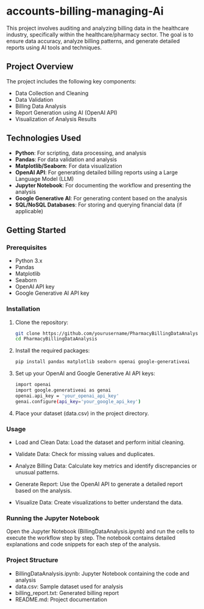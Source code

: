 # accounts-billing-managing-Ai

This project involves auditing and analyzing billing data in the healthcare industry, specifically within the healthcare/pharmacy sector. The goal is to ensure data accuracy, analyze billing patterns, and generate detailed reports using AI tools and techniques.

## Project Overview

The project includes the following key components:
- Data Collection and Cleaning
- Data Validation
- Billing Data Analysis
- Report Generation using AI (OpenAI API)
- Visualization of Analysis Results

## Technologies Used

- **Python**: For scripting, data processing, and analysis
- **Pandas**: For data validation and analysis
- **Matplotlib/Seaborn**: For data visualization
- **OpenAI API**: For generating detailed billing reports using a Large Language Model (LLM)
- **Jupyter Notebook**: For documenting the workflow and presenting the analysis
- **Google Generative AI**: For generating content based on the analysis
- **SQL/NoSQL Databases**: For storing and querying financial data (if applicable)

## Getting Started

### Prerequisites

- Python 3.x
- Pandas
- Matplotlib
- Seaborn
- OpenAI API key
- Google Generative AI API key

### Installation

1. Clone the repository:

   ```sh
   git clone https://github.com/yourusername/PharmacyBillingDataAnalysis.git
   cd PharmacyBillingDataAnalysis
2. Install the required packages:
   ```sh
   pip install pandas matplotlib seaborn openai google-generativeai
3. Set up your OpenAI and Google Generative AI API keys:
   ```sh
   import openai
   import google.generativeai as genai
   openai.api_key = 'your_openai_api_key'
   genai.configure(api_key='your_google_api_key')
4. Place your dataset (data.csv) in the project directory.

### Usage

- Load and Clean Data: Load the dataset and perform initial cleaning.

- Validate Data: Check for missing values and duplicates.

- Analyze Billing Data: Calculate key metrics and identify discrepancies or unusual patterns.

- Generate Report: Use the OpenAI API to generate a detailed report based on the analysis.

- Visualize Data: Create visualizations to better understand the data.

### Running the Jupyter Notebook

Open the Jupyter Notebook (BillingDataAnalysis.ipynb) and run the cells to execute the workflow step by step. The notebook contains detailed explanations and code snippets for each step of the analysis.

### Project Structure

- BillingDataAnalysis.ipynb: Jupyter Notebook containing the code and analysis
- data.csv: Sample dataset used for analysis
- billing_report.txt: Generated billing report
- README.md: Project documentation
